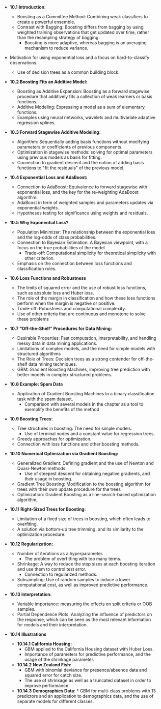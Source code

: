 *   **10.1 Introduction:**
    *   Boosting as a Committee Method: Combining weak classifiers to create a powerful ensemble.
    *   Contrast with Bagging:  Boosting differs from bagging by using weighted training observations that get updated over time, rather than the resampling strategy of bagging.
        *   Boosting is more adaptive, whereas bagging is an averaging mechanism to reduce variance.
   *  Motivation for using exponential loss and a focus on hard-to-classify observations.
        *  Use of decision trees as a common building block.

*   **10.2 Boosting Fits an Additive Model:**
    *   Boosting as Additive Expansion: Boosting as a forward stagewise procedure that additively fits a collection of weak learners or basis functions.
    *  Additive Modeling: Expressing a model as a sum of elementary functions.
     *  Examples using neural networks, wavelets and multivariate adaptive regression splines.

*   **10.3 Forward Stagewise Additive Modeling:**
    *   Algorithm: Sequentially adding basis functions without modifying parameters or coefficients of previous components.
    *   Optimization in stagewise methods: solving for optimal parameters using previous models as basis for fitting.
    *  Connection to gradient descent and the notion of adding basis functions to "fit the residuals" of the previous model.

*   **10.4 Exponential Loss and AdaBoost:**
    *   Connection to AdaBoost: Equivalence to forward stagewise with exponential loss, and the key for the re-weighting AdaBoost algorithm.
     * AdaBoost in term of weighted samples and parameters updates via exponential weights.
    *  Hypotheses testing for significance using weights and residuals.

*  **10.5 Why Exponential Loss?**
    *   Population Minimizer: The relationship between the exponential loss and the log-odds of class probabilities.
    *   Connection to Bayesian Estimation: A Bayesian viewpoint, with a focus on the true probabilities of the model.
        *  Trade-off: Computational simplicity for theoretical simplicity with other criterion.
   *  Emphasis on the connection between loss functions and classification rules.
*  **10.6 Loss Functions and Robustness**
    * The limits of squared error and the use of robust loss functions, such as absolute loss and Huber loss.
    *  The role of the margin in classification and how these loss functions perform when the margin is negative or positive.
   *  Trade-off: Robustness and computational complexity.
   *  Use of other criteria that are continuous and monotone to solve these problems
*   **10.7 “Off-the-Shelf” Procedures for Data Mining:**
    *   Desirable Properties: Fast computation, interpretability, and handling messy data in data mining applications.
    *  Limitations of complex models, and the need for simple models with structured algorithms
    *   The Role of Trees:  Decision trees as a strong contender for off-the-shelf data mining techniques.
    *    GBM: Gradient Boosting Machines, improving tree prediction with better models in complex structured problems.
* **10.8 Example: Spam Data**
    * Application of Gradient Boosting Machines to a binary classification task with the spam dataset.
        *  Comparison with several models in the chapter as a tool to exemplify the benefits of the method
* **10.9 Boosting Trees:**
    * Tree structures in boosting: The need for simple models.
        *  Use of terminal nodes and a constant value for regression trees.
    *  Greedy approaches for optimization.
    *  Connection with loss functions and other boosting methods.

*   **10.10 Numerical Optimization via Gradient Boosting:**
     * Generalized Gradient: Defining gradient and the use of Newton and Quasi-Newton methods.
        *  Use of steepest descent for obtaining negative gradients, and their usage in boosting.
    *  Gradient Tree Boosting: Modification to the boosting algorithm for trees with their own update procedure for the trees
     *   Optimization: Gradient Boosting as a line-search-based optimization algorithm,
*   **10.11 Right-Sized Trees for Boosting:**
     *  Limitation of a fixed size of trees in boosting, which often leads to overfiting.
    *  A solution via bottom-up tree trimming, and its similarity to the optimization procedure.

*   **10.12 Regularization:**
    *   Number of iterations as a hyperparameter.
        *  The problem of overfitting with too many terms.
    *   Shrinkage: A way to reduce the step sizes at each boosting iteration and use them to control test error.
        *   Connection to regularized methods.
    *   Subsampling: Use of random samples to induce a lower computational cost, as well as improved predictive performance.

*   **10.13 Interpretation:**
    *   Variable importance: measuring the effects on split criteria or OOB samples.
    *   Partial Dependence Plots: Analyzing the influence of predictors on the response, which can be seen as the most relevant information for models and their interpretation.
*   **10.14 Illustrations**
    *   **10.14.1 California Housing:**
        *   GBM applied to the California Housing dataset with Huber Loss.
        *   Importance of parameters for predictive performance, and the usage of the shrinkage parameter.
    *   **10.14.2 New Zealand Fish:**
        *   GBM with binomial deviance for presence/absence data and squared error for catch size.
        * The use of shrinkage as well as a truncated dataset in order to improve performance.
    *    **10.14.3 Demographics Data:**
        *   GBM for multi-class problems with 13 predictors and an application to demographics data, and the use of separate models for different classes.
